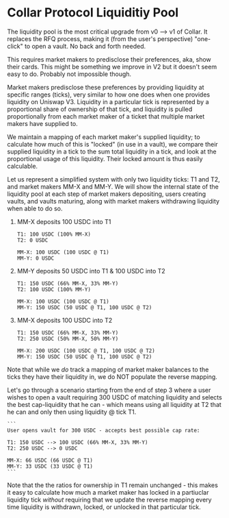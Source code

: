 # Collar Protocol Liquiditiy Pool

The liquidity pool is the most critical upgrade from v0 --> v1 of Collar. It replaces the RFQ process, making it (from the user's perspective) "one-click" to open a vault. No back and forth needed.

This requires market makers to predisclose their preferences, aka, show their cards. This might be something we improve in V2 but it doesn't seem easy to do. Probably not impossible though.

Market makers predisclose these preferences by providing liquidity at specific ranges (ticks), very similar to how one does when one provides liquidity on Uniswap V3. Liquidity in a particular tick is represented by a proportional share of ownership of that tick, and liquidity is pulled proportionally from each market maker of a ticket that multiple market makers have supplied to.

We maintain a mapping of each market maker's supplied liquidity; to calculate how much of this is "locked" (in use in a vault), we compare their supplied liquidity in a tick to the sum total liquidity in a tick, and look at the proportional usage of this liquidity. Their locked amount is thus easily calculable.

Let us represent a simplified system with only two liquidity ticks: T1 and T2, and market makers MM-X and MM-Y. We will show the internal state of the liquidity pool at each step of market makers depositing, users creating vaults, and vaults maturing, along with market makers withdrawing liquidity when able to do so.

 1) MM-X deposits 100 USDC into T1
    
    ```
    T1: 100 USDC (100% MM-X)
    T2: 0 USDC

    MM-X: 100 USDC (100 USDC @ T1)
    MM-Y: 0 USDC
    ```
 2) MM-Y deposits 50 USDC into T1 & 100 USDC into T2
    
    ```
    T1: 150 USDC (66% MM-X, 33% MM-Y)
    T2: 100 USDC (100% MM-Y)

    MM-X: 100 USDC (100 USDC @ T1)
    MM-Y: 150 USDC (50 USDC @ T1, 100 USDC @ T2)
    ```

 3) MM-X deposits 100 USDC into T2
    
    ```
    T1: 150 USDC (66% MM-X, 33% MM-Y)
    T2: 250 USDC (50% MM-X, 50% MM-Y)

    MM-X: 200 USDC (100 USDC @ T1, 100 USDC @ T2)
    MM-Y: 150 USDC (50 USDC @ T1, 100 USDC @ T2)
    ```


Note that while we *do* track a mapping of market maker balances to the ticks they have their liquidity in, we do NOT populate the reverse mapping.

Let's go through a scenario starting from the end of step 3 where a user wishes to open a vault requiring 300 USDC of matching liquidity and selects the best cap-liquidity that he can - which means using all liquidity at T2 that he can and only then using liquidity @ tick T1.
    
    ```
    User opens vault for 300 USDC - accepts best possible cap rate:

    T1: 150 USDC --> 100 USDC (66% MM-X, 33% MM-Y)
    T2: 250 USDC --> 0 USDC

    MM-X: 66 USDC (66 USDC @ T1)
    MM-Y: 33 USDC (33 USDC @ T1)
    ```

Note that the the ratios for ownership in T1 remain unchanged - this makes it easy to calculate how much a market maker has locked in a partiuclar liquidity tick *without* requiring that we update the reverse mapping every time liquidity is withdrawn, locked, or unlocked in that particular tick.
